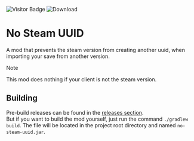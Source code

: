 ![Visitor Badge](https://visitor-badge.laobi.icu/badge?page_id=ZetaMap.no-steam-uuid) ![Download](https://shields.io/github/downloads/ZetaMap/no-steam-uuid/total)

# No Steam UUID
A mod that prevents the steam version from creating another uuid, when importing your save from another version.

> [!NOTE]
> This mod does nothing if your client is not the steam version.


## Building
Pre-build releases can be found in the [releases section](https://github.com/zetamap/no-steam-uuid/releases). <br>
But if you want to build the mod yourself, just run the command ``./gradlew build``. The file will be located in the project root directory and named ``no-steam-uuid.jar``.
